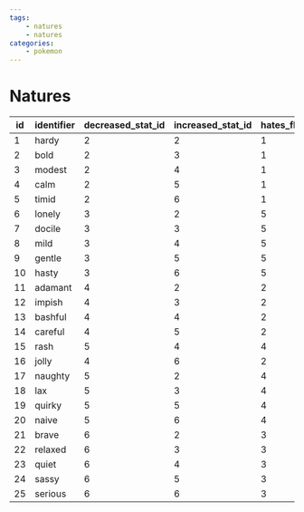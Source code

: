 ```yaml
---
tags:
    - natures
    - natures
categories:
    - pokemon
---
```


# Natures

| id | identifier | decreased_stat_id | increased_stat_id | hates_flavor_id | likes_flavor_id | game_index |
|----|------------|-------------------|-------------------|-----------------|-----------------|------------|
| 1  | hardy      | 2                 | 2                 | 1               | 1               | 0          |
| 2  | bold       | 2                 | 3                 | 1               | 5               | 5          |
| 3  | modest     | 2                 | 4                 | 1               | 2               | 15         |
| 4  | calm       | 2                 | 5                 | 1               | 4               | 20         |
| 5  | timid      | 2                 | 6                 | 1               | 3               | 10         |
| 6  | lonely     | 3                 | 2                 | 5               | 1               | 1          |
| 7  | docile     | 3                 | 3                 | 5               | 5               | 6          |
| 8  | mild       | 3                 | 4                 | 5               | 2               | 16         |
| 9  | gentle     | 3                 | 5                 | 5               | 4               | 21         |
| 10 | hasty      | 3                 | 6                 | 5               | 3               | 11         |
| 11 | adamant    | 4                 | 2                 | 2               | 1               | 3          |
| 12 | impish     | 4                 | 3                 | 2               | 5               | 8          |
| 13 | bashful    | 4                 | 4                 | 2               | 2               | 18         |
| 14 | careful    | 4                 | 5                 | 2               | 4               | 23         |
| 15 | rash       | 5                 | 4                 | 4               | 2               | 19         |
| 16 | jolly      | 4                 | 6                 | 2               | 3               | 13         |
| 17 | naughty    | 5                 | 2                 | 4               | 1               | 4          |
| 18 | lax        | 5                 | 3                 | 4               | 5               | 9          |
| 19 | quirky     | 5                 | 5                 | 4               | 4               | 24         |
| 20 | naive      | 5                 | 6                 | 4               | 3               | 14         |
| 21 | brave      | 6                 | 2                 | 3               | 1               | 2          |
| 22 | relaxed    | 6                 | 3                 | 3               | 5               | 7          |
| 23 | quiet      | 6                 | 4                 | 3               | 2               | 17         |
| 24 | sassy      | 6                 | 5                 | 3               | 4               | 22         |
| 25 | serious    | 6                 | 6                 | 3               | 3               | 12         |
